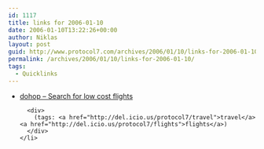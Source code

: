 ```yaml
---
id: 1117
title: links for 2006-01-10
date: 2006-01-10T13:22:26+00:00
author: Niklas
layout: post
guid: http://www.protocol7.com/archives/2006/01/10/links-for-2006-01-10/
permalink: /archives/2006/01/10/links-for-2006-01-10/
tags:
  - Quicklinks
---
```

<div class='microid-226ff14934a201e3195ec76f9ea226fb44d92c6a'>
  <ul>
    <li>
      <div>
        <a href="http://www.dohop.com/">dohop &#8211; Search for low cost flights</a>
      </div>
      
      <div>
        (tags: <a href="http://del.icio.us/protocol7/travel">travel</a> <a href="http://del.icio.us/protocol7/flights">flights</a>)
      </div>
    </li>
  </ul>
</div>